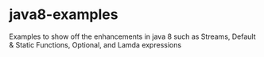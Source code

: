 # java8-examples
Examples to show off the enhancements in java 8 such as Streams, Default &amp; Static Functions, Optional, and Lamda expressions
